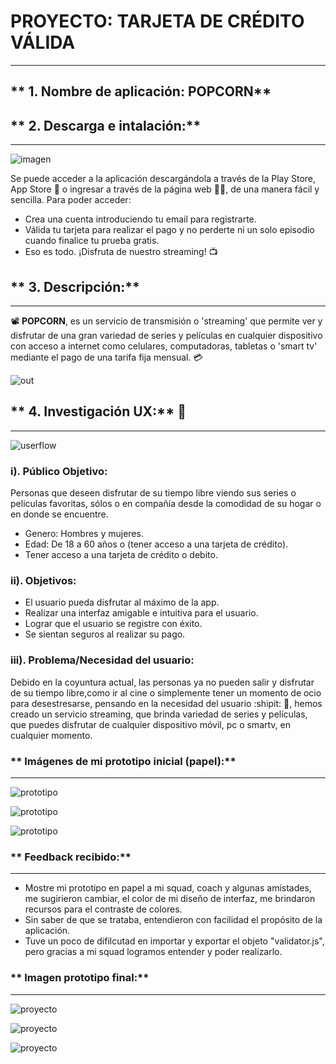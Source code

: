 # **PROYECTO: TARJETA DE CRÉDITO VÁLIDA**
___

## ** 1. Nombre de aplicación: POPCORN**

## ** 2. Descarga e intalación:**
___

![imagen](https://i.ibb.co/rt9Q9vW/app.png)

Se puede acceder a la aplicación descargándola a través de la Play Store, App Store :iphone: o ingresar a través de la página web :woman_technologist:, de una manera fácil y sencilla. 
Para poder acceder:

  - Crea una cuenta introduciendo tu email para registrarte.
  - Válida tu tarjeta para realizar el pago y no perderte ni un solo episodio cuando finalice tu prueba gratis.
  - Eso es todo. ¡Disfruta de nuestro streaming! :tv:

## ** 3. Descripción:**
___

:film_projector: **POPCORN**, es un servicio de transmisión o 'streaming' que permite ver y disfrutar de una gran variedad de series y películas en cualquier dispositivo con acceso a internet como celulares, computadoras, tabletas o 'smart tv' mediante el pago de una tarifa fija mensual. :credit_card:

![out](https://k60.kn3.net/taringa/2/7/6/9/4/7/52/sebayes/E44.gif)

## ** 4. Investigación UX:** :pencil:
___

![userflow](https://i.ibb.co/fCw207C/flujo.jpg)

### **i). Público Objetivo:** 

Personas que deseen disfrutar de su tiempo libre viendo sus series o peliculas favoritas, sólos o en compañía desde la comodidad de su hogar o en donde se encuentre.

  - Genero: Hombres y mujeres.
  - Edad: De 18 a 60 años o (tener acceso a una tarjeta de crédito).
  - Tener acceso a una tarjeta de crédito o debito.

### **ii). Objetivos:** 

  - El usuario pueda disfrutar al máximo de la app.
  - Realizar una interfaz amigable e intuitiva para el usuario.
  - Lograr que el usuario se registre con éxito.
  - Se sientan seguros al realizar su pago.

### **iii). Problema/Necesidad del usuario:**

Debido en la coyuntura actual, las personas ya no pueden salir y disfrutar de su tiempo libre,como ir al cine o simplemente tener un momento de ocio para desestresarse, pensando en la necesidad del usuario :shipit: :mag_right:, hemos creado un servicio streaming, que brinda variedad de series y películas, que puedes disfrutar de cualquier dispositivo móvil, pc o smartv, en cualquier momento.

### ** Imágenes de mi prototipo inicial (papel):**
___

![prototipo](https://i.ibb.co/HCmCPfm/boceto1.jpg)

![prototipo](https://i.ibb.co/S58jBLm/boceto2.jpg)

![prototipo](https://i.ibb.co/QnZjhzy/boceto3.jpg)

### ** Feedback recibido:**
___

  - Mostre mi prototipo en papel a mi squad, coach y algunas amistades, me sugirieron cambiar, el color de mi diseño de interfaz, me brindaron recursos para el contraste de colores.
  - Sin saber de que se trataba, entendieron con facilidad el propósito de la aplicación.
  - Tuve un poco de difilcutad en importar y exportar el objeto "validator.js", pero gracias a mi squad logramos entender y poder realizarlo.

### ** Imagen prototipo final:**
___

![proyecto](https://i.ibb.co/Ky18YYj/primerapantalla.jpg)

![proyecto](https://i.ibb.co/cFfPrNW/segundapantalla.jpg)

![proyecto](https://i.ibb.co/PcXW9Q1/tercerapantalla.jpg)